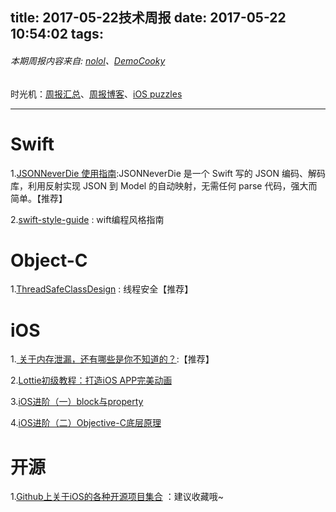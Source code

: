 title: 2017-05-22技术周报
date: 2017-05-22 10:54:02
tags:
---

###### 本期周报内容来自: [nolol](https://github.com/nolol)、[DemoCooky](https://github.com/DemoCooky)
时光机：[周报汇总](https://github.com/BaiduHiDeviOS/iOS-Tech-Weekly)、[周报博客](http://baiduhidevios.github.io/)、[iOS puzzles](https://github.com/BaiduHiDeviOS/iOS-puzzles)

---

# Swift
1.[JSONNeverDie 使用指南](https://autolayout.club/2016/12/17/JSONNeverDie-%E4%BD%BF%E7%94%A8%E6%8C%87%E5%8D%97/):JSONNeverDie 是一个 Swift 写的 JSON 编码、解码库，利用反射实现 JSON 到 Model 的自动映射，无需任何 parse 代码，强大而简单。【推荐】

2.[swift-style-guide](https://github.com/Artwalk/swift-style-guide/blob/master/README_CN.md) : wift编程风格指南

# Object-C
1.[ThreadSafeClassDesign](https://github.com/jiakai-lian/ThreadSafeClassDesign) :  线程安全【推荐】

# iOS


1.[ 关于内存泄漏，还有哪些是你不知道的？](http://www.cocoachina.com/ios/20170427/19135.html):【推荐】

2.[Lottie初级教程：打造iOS APP完美动画](http://www.cocoachina.com/ios/20170503/19168.html )

3.[iOS进阶（一）block与property ]( http://www.cocoachina.com/ios/20170503/19165.html) 

4.[iOS进阶（二）Objective-C底层原理](http://www.cocoachina.com/ios/20170504/19174.html)


# 开源

1.[Github上关于iOS的各种开源项目集合]( http://www.jianshu.com/p/801519f90a37) ：建议收藏哦~







